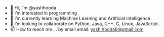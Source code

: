 - 👋 Hi, I’m @yashhooda
- 👀 I’m interested in programming 
- 🌱 I’m currently learning Machine Learning and Artificial Intelligence
- 💞️ I’m looking to collaborate on Python, Java, C++, C, Linux, JavaScript.
- 📫 How to reach me ... by email 
email: yash.hooda6@gmail.com
<!---
yashhooda1/yashhooda1 is a ✨ special ✨ repository because its `README.md` (this file) appears on your GitHub profile.
You can click the Preview link to take a look at your changes.
--->
